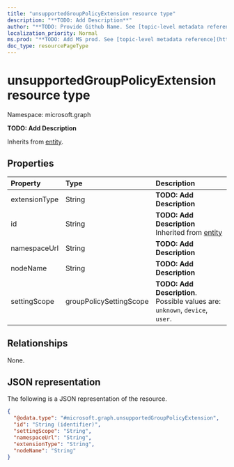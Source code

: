 ```yaml
---
title: "unsupportedGroupPolicyExtension resource type"
description: "**TODO: Add Description**"
author: "**TODO: Provide Github Name. See [topic-level metadata reference](https://msgo.azurewebsites.net/add/document/guidelines/metadata.html#topic-level-metadata)**"
localization_priority: Normal
ms.prod: "**TODO: Add MS prod. See [topic-level metadata reference](https://msgo.azurewebsites.net/add/document/guidelines/metadata.html#topic-level-metadata)**"
doc_type: resourcePageType
---
```


# unsupportedGroupPolicyExtension resource type


Namespace: microsoft.graph

**TODO: Add Description**


Inherits from [entity](../resources/entity.md).

## Properties
|Property|Type|Description|
|:---|:---|:---|
|extensionType|String|**TODO: Add Description**|
|id|String|**TODO: Add Description** Inherited from [entity](../resources/entity.md)|
|namespaceUrl|String|**TODO: Add Description**|
|nodeName|String|**TODO: Add Description**|
|settingScope|groupPolicySettingScope|**TODO: Add Description**. Possible values are: `unknown`, `device`, `user`.|

## Relationships
None.

## JSON representation
The following is a JSON representation of the resource.
<!-- {
  "blockType": "resource",
  "keyProperty": "id",
  "@odata.type": "microsoft.graph.unsupportedGroupPolicyExtension",
  "baseType": "microsoft.graph.entity",
  "openType": false
}
-->
``` json
{
  "@odata.type": "#microsoft.graph.unsupportedGroupPolicyExtension",
  "id": "String (identifier)",
  "settingScope": "String",
  "namespaceUrl": "String",
  "extensionType": "String",
  "nodeName": "String"
}
```


